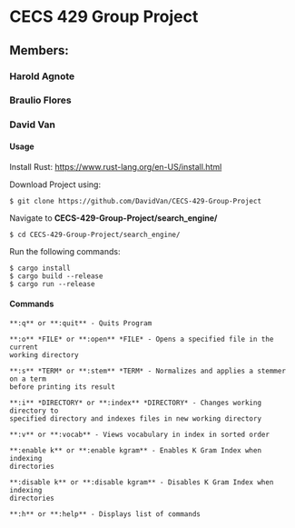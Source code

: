 # CECS 429 Group Project

## Members:

### Harold Agnote
### Braulio Flores
### David Van

#### Usage

Install Rust: https://www.rust-lang.org/en-US/install.html

Download Project using:

```
$ git clone https://github.com/DavidVan/CECS-429-Group-Project
```

Navigate to **CECS-429-Group-Project/search_engine/**

```
$ cd CECS-429-Group-Project/search_engine/
```

Run the following commands:

```
$ cargo install
$ cargo build --release
$ cargo run --release
```

#### Commands

```
**:q** or **:quit** - Quits Program

**:o** *FILE* or **:open** *FILE* - Opens a specified file in the current
working directory

**:s** *TERM* or **:stem** *TERM* - Normalizes and applies a stemmer on a term
before printing its result

**:i** *DIRECTORY* or **:index** *DIRECTORY* - Changes working directory to
specified directory and indexes files in new working directory

**:v** or **:vocab** - Views vocabulary in index in sorted order

**:enable k** or **:enable kgram** - Enables K Gram Index when indexing
directories

**:disable k** or **:disable kgram** - Disables K Gram Index when indexing
directories

**:h** or **:help** - Displays list of commands
```
